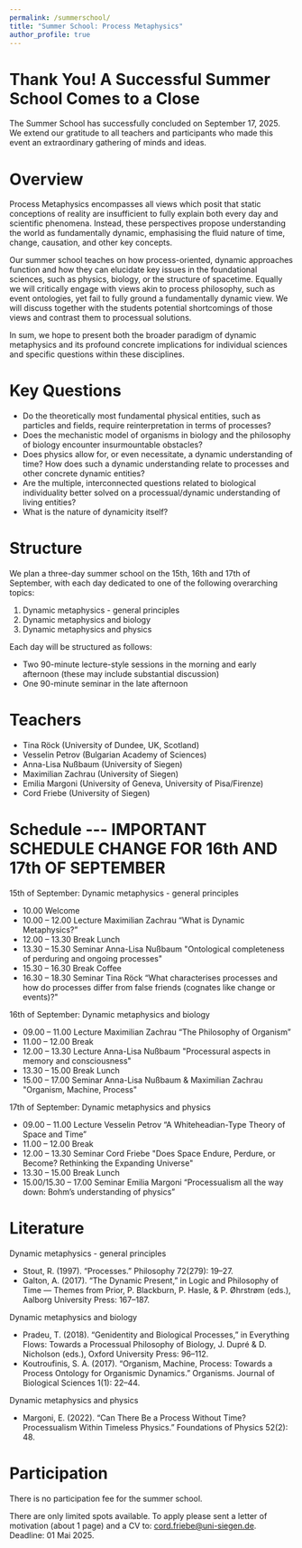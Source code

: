 ```yaml
---
permalink: /summerschool/
title: "Summer School: Process Metaphysics"
author_profile: true
---
```


**Thank You! A Successful Summer School Comes to a Close**
======
The Summer School has successfully concluded on September 17, 2025. We extend our gratitude to all teachers and participants who made this event an extraordinary gathering of minds and ideas.

Overview
======
Process Metaphysics encompasses all views which posit that static conceptions of reality are insufficient to fully explain both every day and scientific phenomena. Instead, these perspectives propose understanding the world as fundamentally dynamic, emphasising the fluid nature of time, change, causation, and other key concepts.

Our summer school teaches on how process-oriented, dynamic approaches function and how they can elucidate key issues in the foundational sciences, such as physics, biology, or the structure of spacetime. Equally we will critically engage with views akin to process philosophy, such as event ontologies, yet fail to fully ground a fundamentally dynamic view. We will discuss together with the students potential shortcomings of those views and contrast them to processual solutions. 

In sum, we hope to present both the broader paradigm of dynamic metaphysics and its profound concrete implications for individual sciences and specific questions within these disciplines.

Key Questions
======
-	Do the theoretically most fundamental physical entities, such as particles and fields, require reinterpretation in terms of processes?
-	Does the mechanistic model of organisms in biology and the philosophy of biology encounter insurmountable obstacles?
-	Does physics allow for, or even necessitate, a dynamic understanding of time? How does such a dynamic understanding relate to processes and other concrete dynamic entities?
-	Are the multiple, interconnected questions related to biological individuality better solved on a processual/dynamic understanding of living entities?
-	What is the nature of dynamicity itself?

Structure
======

We plan a three-day summer school on the 15th, 16th and 17th of September, with each day dedicated to one of the following overarching topics:

1.	Dynamic metaphysics - general principles
2.	Dynamic metaphysics and biology
3.	Dynamic metaphysics and physics
   
Each day will be structured as follows:
-	Two 90-minute lecture-style sessions in the morning and early afternoon (these may include substantial discussion)
-	One 90-minute seminar in the late afternoon

Teachers
======

-	Tina Röck (University of Dundee, UK, Scotland) 
-	Vesselin Petrov (Bulgarian Academy of Sciences) 
-	Anna-Lisa Nußbaum (University of Siegen)
-	Maximilian Zachrau (University of Siegen) 
-	Emilia Margoni (University of Geneva, University of Pisa/Firenze) 
-	Cord Friebe (University of Siegen) 

Schedule --- IMPORTANT SCHEDULE CHANGE FOR 16th AND 17th OF SEPTEMBER
======
15th of September:   Dynamic metaphysics - general principles
- 10.00   Welcome
- 10.00 – 12.00		Lecture	Maximilian Zachrau “What is Dynamic Metaphysics?”
- 12.00 – 13.30		Break		Lunch
- 13.30 – 15.30		Seminar	Anna-Lisa Nußbaum "Ontological completeness of perduring and ongoing processes"
- 15.30 – 16.30		Break		Coffee
- 16.30 – 18.30		Seminar	Tina Röck “What characterises processes and how do processes differ from false friends (cognates like change or events)?"

16th of September:   Dynamic metaphysics and biology 
- 09.00 – 11.00		Lecture	Maximilian Zachrau “The Philosophy of Organism”
- 11.00 – 12.00		Break
- 12.00 – 13.30		Lecture	Anna-Lisa Nußbaum	"Processural aspects in memory and consciousness"
- 13.30 – 15.00		Break		Lunch
- 15.00 – 17.00		Seminar	Anna-Lisa Nußbaum & Maximilian Zachrau "Organism, Machine, Process"

17th of September:   Dynamic metaphysics and physics
- 09.00 – 11.00		Lecture	Vesselin Petrov “A Whiteheadian-Type Theory of Space and Time”
- 11.00 – 12.00		Break	
- 12.00 – 13.30		Seminar	Cord Friebe "Does Space Endure, Perdure, or Become? Rethinking the Expanding Universe"
- 13.30 – 15.00		Break		Lunch
- 15.00/15.30 – 17.00		Seminar	Emilia Margoni “Processualism all the way down: Bohm’s understanding of physics”

Literature
======
Dynamic metaphysics - general principles
- Stout, R. (1997). “Processes.” Philosophy 72(279): 19–27.
- Galton, A. (2017). “The Dynamic Present,” in Logic and Philosophy of Time — Themes from Prior, P. Blackburn, P. Hasle, & P. Øhrstrøm (eds.), Aalborg University Press: 167–187.

Dynamic metaphysics and biology
- Pradeu, T. (2018). “Genidentity and Biological Processes,” in Everything Flows: Towards a Processual Philosophy of Biology, J. Dupré & D. Nicholson (eds.), Oxford University Press: 96–112.
- Koutroufinis, S. A. (2017). “Organism, Machine, Process: Towards a Process Ontology for Organismic Dynamics.” Organisms. Journal of Biological Sciences 1(1): 22–44.

Dynamic metaphysics and physics
- Margoni, E. (2022). “Can There Be a Process Without Time? Processualism Within Timeless Physics.” Foundations of Physics 52(2): 48.

Participation
======
There is no participation fee for the summer school.

There are only limited spots available. To apply please sent a letter of motivation (about 1 page) and a CV to: cord.friebe@uni-siegen.de. Deadline: 01 Mai 2025.

